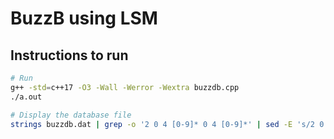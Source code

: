 # BuzzB using LSM

## Instructions to run


```bash
# Run
g++ -std=c++17 -O3 -Wall -Werror -Wextra buzzdb.cpp
./a.out

# Display the database file
strings buzzdb.dat | grep -o '2 0 4 [0-9]* 0 4 [0-9]*' | sed -E 's/2 0 4 ([0-9]+) 0 4 ([0-9]+)/\1 \2/'
